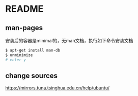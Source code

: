 # README

## man-pages

安装后的容器是minimal的，无man文档，执行如下命令安装文档

```sh
$ apt-get install man-db
$ unminimize
# enter y
```

## change sources

https://mirrors.tuna.tsinghua.edu.cn/help/ubuntu/
